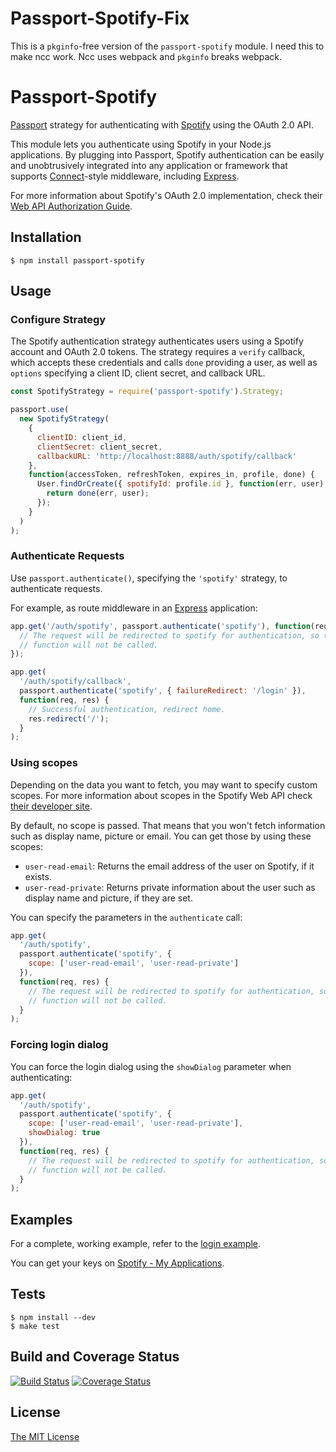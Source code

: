 # Passport-Spotify-Fix

This is a `pkginfo`-free version of the `passport-spotify` module. I need this to make ncc work. Ncc uses webpack and `pkginfo` breaks webpack.

# Passport-Spotify

[Passport](http://passportjs.org/) strategy for authenticating with [Spotify](http://www.spotify.com/)
using the OAuth 2.0 API.

This module lets you authenticate using Spotify in your Node.js applications.
By plugging into Passport, Spotify authentication can be easily and
unobtrusively integrated into any application or framework that supports
[Connect](http://www.senchalabs.org/connect/)-style middleware, including
[Express](http://expressjs.com/).

For more information about Spotify's OAuth 2.0 implementation, check their
[Web API Authorization Guide](https://developer.spotify.com/web-api/authorization-guide/).

## Installation

    $ npm install passport-spotify

## Usage

### Configure Strategy

The Spotify authentication strategy authenticates users using a Spotify account
and OAuth 2.0 tokens. The strategy requires a `verify` callback, which accepts
these credentials and calls `done` providing a user, as well as `options`
specifying a client ID, client secret, and callback URL.

```javascript
const SpotifyStrategy = require('passport-spotify').Strategy;

passport.use(
  new SpotifyStrategy(
    {
      clientID: client_id,
      clientSecret: client_secret,
      callbackURL: 'http://localhost:8888/auth/spotify/callback'
    },
    function(accessToken, refreshToken, expires_in, profile, done) {
      User.findOrCreate({ spotifyId: profile.id }, function(err, user) {
        return done(err, user);
      });
    }
  )
);
```

### Authenticate Requests

Use `passport.authenticate()`, specifying the `'spotify'` strategy, to
authenticate requests.

For example, as route middleware in an [Express](http://expressjs.com/)
application:

```javascript
app.get('/auth/spotify', passport.authenticate('spotify'), function(req, res) {
  // The request will be redirected to spotify for authentication, so this
  // function will not be called.
});

app.get(
  '/auth/spotify/callback',
  passport.authenticate('spotify', { failureRedirect: '/login' }),
  function(req, res) {
    // Successful authentication, redirect home.
    res.redirect('/');
  }
);
```

### Using scopes

Depending on the data you want to fetch, you may want to specify custom scopes. For more information about scopes in the Spotify Web API check [their developer site](https://developer.spotify.com/web-api/using-scopes/).

By default, no scope is passed. That means that you won't fetch information such as display name, picture or email. You can get those by using these scopes:

- `user-read-email`: Returns the email address of the user on Spotify, if it exists.
- `user-read-private`: Returns private information about the user such as display name and picture, if they are set.

You can specify the parameters in the `authenticate` call:

```javascript
app.get(
  '/auth/spotify',
  passport.authenticate('spotify', {
    scope: ['user-read-email', 'user-read-private']
  }),
  function(req, res) {
    // The request will be redirected to spotify for authentication, so this
    // function will not be called.
  }
);
```

### Forcing login dialog

You can force the login dialog using the `showDialog` parameter when authenticating:

```javascript
app.get(
  '/auth/spotify',
  passport.authenticate('spotify', {
    scope: ['user-read-email', 'user-read-private'],
    showDialog: true
  }),
  function(req, res) {
    // The request will be redirected to spotify for authentication, so this
    // function will not be called.
  }
);
```

## Examples

For a complete, working example, refer to the [login example](https://github.com/jmperez/passport-spotify/tree/master/examples/login).

You can get your keys on [Spotify - My Applications](https://developer.spotify.com/my-applications).

## Tests

    $ npm install --dev
    $ make test

## Build and Coverage Status

[![Build Status](https://travis-ci.org/JMPerez/passport-spotify.svg?branch=master)](https://travis-ci.org/JMPerez/passport-spotify) [![Coverage Status](https://coveralls.io/repos/JMPerez/passport-spotify/badge.png?branch=master)](https://coveralls.io/r/JMPerez/passport-spotify?branch=master)

## License

[The MIT License](http://opensource.org/licenses/MIT)
